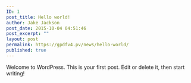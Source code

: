 ```yaml
---
ID: 1
post_title: Hello world!
author: Jake Jackson
post_date: 2015-10-04 04:51:46
post_excerpt: ""
layout: post
permalink: https://gpdfv4.pv/news/hello-world/
published: true
---
```

Welcome to WordPress. This is your first post. Edit or delete it, then start writing!